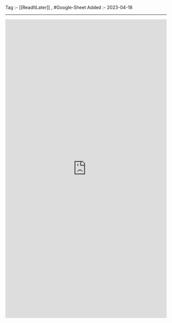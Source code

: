 Tag :- [[ReadItLater]] , #Google-Sheet 
Added :- 2023-04-18

-----
<iframe src="https://www.linkedin.com/embed/feed/update/urn:li:share:7049096056768208896" height="932" width="504" frameborder="0" allowfullscreen="" title="Embedded post"></iframe>